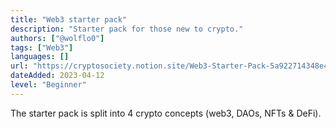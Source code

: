 ```yaml
---
title: "Web3 starter pack"
description: "Starter pack for those new to crypto."
authors: ["@wolflo0"]
tags: ["Web3"]
languages: []
url: "https://cryptosociety.notion.site/Web3-Starter-Pack-5a922714348e4a7cbaa45b2f0a8861bd"
dateAdded: 2023-04-12
level: "Beginner"
---
```


The starter pack is split into 4 crypto concepts (web3, DAOs, NFTs & DeFi).